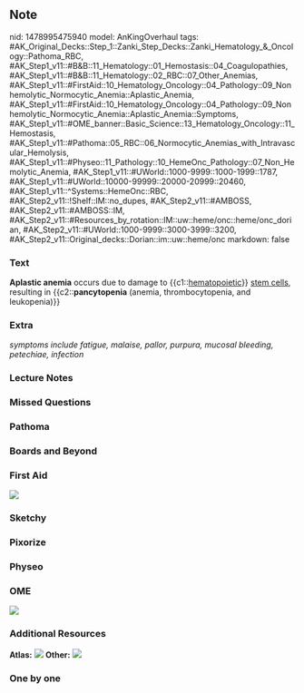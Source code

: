 ## Note
nid: 1478995475940
model: AnKingOverhaul
tags: #AK_Original_Decks::Step_1::Zanki_Step_Decks::Zanki_Hematology_&_Oncology::Pathoma_RBC, #AK_Step1_v11::#B&B::11_Hematology::01_Hemostasis::04_Coagulopathies, #AK_Step1_v11::#B&B::11_Hematology::02_RBC::07_Other_Anemias, #AK_Step1_v11::#FirstAid::10_Hematology_Oncology::04_Pathology::09_Nonhemolytic_Normocytic_Anemia::Aplastic_Anemia, #AK_Step1_v11::#FirstAid::10_Hematology_Oncology::04_Pathology::09_Nonhemolytic_Normocytic_Anemia::Aplastic_Anemia::Symptoms, #AK_Step1_v11::#OME_banner::Basic_Science::13_Hematology_Oncology::11_Hemostasis, #AK_Step1_v11::#Pathoma::05_RBC::06_Normocytic_Anemias_with_Intravascular_Hemolysis, #AK_Step1_v11::#Physeo::11_Pathology::10_HemeOnc_Pathology::07_Non_Hemolytic_Anemia, #AK_Step1_v11::#UWorld::1000-9999::1000-1999::1787, #AK_Step1_v11::#UWorld::10000-99999::20000-20999::20460, #AK_Step1_v11::^Systems::HemeOnc::RBC, #AK_Step2_v11::!Shelf::IM::no_dupes, #AK_Step2_v11::#AMBOSS, #AK_Step2_v11::#AMBOSS::IM, #AK_Step2_v11::#Resources_by_rotation::IM::uw::heme/onc::heme/onc_dorian, #AK_Step2_v11::#UWorld::1000-9999::3000-3999::3200, #AK_Step2_v11::Original_decks::Dorian::im::uw::heme/onc
markdown: false

### Text
<div>
  <b>Aplastic anemia</b> occurs due to damage to
  {{c1::<u>hematopoietic</u>}} <u>stem cells</u>, resulting in
  {{c2::<b>pancytopenia</b> (anemia, thrombocytopenia, and
  leukopenia)}}
</div>

### Extra
<i>symptoms include fatigue, malaise, pallor, purpura, mucosal
bleeding, petechiae, infection</i>

### Lecture Notes


### Missed Questions


### Pathoma


### Boards and Beyond


### First Aid
<img src="tmp4cKKpv.png">

### Sketchy


### Pixorize


### Physeo


### OME
<div class="ome-widget">
  <a href=
  "https://onlinemeded.org/spa/heme-onc/hemostasis/acquire?ref=anki">
  <img src="_OME_AnkiFlashcards_Lesson_5.png"></a>
</div>

### Additional Resources
<b>Atlas:</b> <img src="tmpVj1Npm.png" class="resizer">
<b>Other:</b> <img src="tmpCZ4FXy.png" class="resizer">

### One by one


